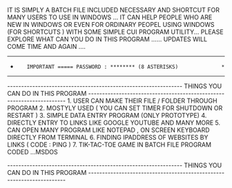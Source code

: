 IT IS SIMPLY A BATCH FILE INCLUDED NECESSARY AND SHORTCUT FOR MANY USERS TO USE IN WINDOWS ...
IT CAN HELP PEOPLE WHO ARE NEW IN WINDOWS OR EVEN FOR ORDINARY PEOPEL USING WINDOWS (FOR SHORTCUTS ) WITH SOME SIMPLE CUI PROGRAM UTILITY...
PLEASE EXPLORE WHAT CAN YOU DO IN THIS PROGRAM ......
UPDATES WILL COME TIME AND AGAIN ....
*************************************************************************
*        IMPORTANT ===== PASSWORD : ******** (8 ASTERISKS)              *
*************************************************************************
--------------------------------------------------------------- THINGS YOU CAN DO IN THIS PROGRAM ----------------------------------------------------------------------
                  1. USER CAN MAKE THEIR FILE / FOLDER THROUGH PROGRAM
                  2. MOSTYLY USED ( YOU CAN SET TIMER FOR SHUTDOWN OR RESTART )
                  3. SIMPLE DATA ENTRY PROGRAM (ONLY PROTOTYPE) 
                  4. DIRECTLY ENTRY TO LINKS LIKE GOOGLE YOUTUBE AND MANY MORE
                  5. CAN OPEN MANY PROGRAM LIKE NOTEPAD , ON SCREEN KEYBOARD DIRECTLY FROM TERMINAL
                  6. FINDING IPADDRESS OF WEBSITES BY LINKS ( CODE : PING )
                  7. TIK-TAC-TOE GAME IN BATCH FILE PROGRAM CODED ...MSDOS
                  
--------------------------------------------------------------- THINGS YOU CAN DO IN THIS PROGRAM ----------------------------------------------------------------------
